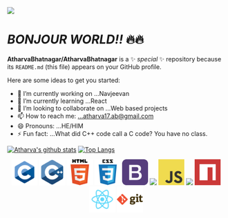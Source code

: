 
<img src="https://getwallpapers.com/wallpaper/full/d/e/3/1172815-full-size-developer-wallpaper-hd-1980x1080-1080p.jpg" style=" width:600px ; height:400px margin-left:50%"  >

<h1> <i><em>BONJOUR WORLD!!</em></i> 🔥🔥 </h1>


**AtharvaBhatnagar/AtharvaBhatnagar** is a ✨ _special_ ✨ repository because its `README.md` (this file) appears on your GitHub profile.

Here are some ideas to get you started:

- 🔭 I’m currently working on ...Navjeevan
- 🌱 I’m currently learning ...React
- 👯 I’m looking to collaborate on ...Web based projects
- 📫 How to reach me: ...atharva17.ab@gmail.com
- 😄 Pronouns: ...HE/HIM
- ⚡ Fun fact: ...What did C++ code call a C code? You have no class.


[![Atharva's github stats](https://github-readme-stats.vercel.app/api?username=AtharvaBhatnagar&count_private=true&show_icons=true&theme=radical&hide_rank=false)](https://github.com/AtharvaBhatnagar/github-readme-stats)
[![Top Langs](https://github-readme-stats.vercel.app/api/top-langs/?username=AtharvaBhatnagar)](https://github.com/AtharvaBhatnagar/github-readme-stats)

<div align="center">
<code><img height="60" src="https://raw.githubusercontent.com/github/explore/80688e429a7d4ef2fca1e82350fe8e3517d3494d/topics/c/c.png"></code>
<code><img height="60" src="https://raw.githubusercontent.com/github/explore/80688e429a7d4ef2fca1e82350fe8e3517d3494d/topics/cpp/cpp.png"></code>
<code><img height="60" src="https://raw.githubusercontent.com/github/explore/80688e429a7d4ef2fca1e82350fe8e3517d3494d/topics/html/html.png"></code>
<code><img height="60" src="https://raw.githubusercontent.com/github/explore/5c058a388828bb5fde0bcafd4bc867b5bb3f26f3/topics/css/css.png"></code>
<code><img height="60" src="https://raw.githubusercontent.com/github/explore/80688e429a7d4ef2fca1e82350fe8e3517d3494d/topics/bootstrap/bootstrap.png"></code>
<code><img height="60" src="https://tse2.mm.bing.net/th?id=OIP.MyPdAgLtyvjUOS6ZRmiVnAAAAA&pid=Api&P=0"></code>
<code><img height="60" src="https://raw.githubusercontent.com/github/explore/80688e429a7d4ef2fca1e82350fe8e3517d3494d/topics/javascript/javascript.png"></code>
<code><img height="60" src="https://miro.medium.com/max/828/1*XP-mZOrIqX7OsFInN2ngRQ.webp"></code>
<code><img height="60" src="https://raw.githubusercontent.com/github/explore/80688e429a7d4ef2fca1e82350fe8e3517d3494d/topics/npm/npm.png"></code>
<code><img height="60" src="https://raw.githubusercontent.com/github/explore/80688e429a7d4ef2fca1e82350fe8e3517d3494d/topics/react/react.png"></code>
<code><img height="60" src="https://raw.githubusercontent.com/github/explore/80688e429a7d4ef2fca1e82350fe8e3517d3494d/topics/git/git.png"></code>


</div>
